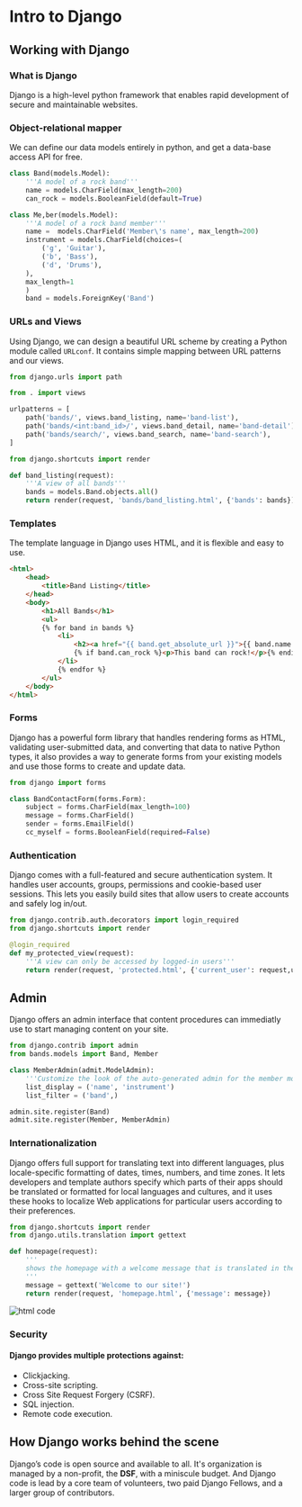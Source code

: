 # Intro to Django

## Working with Django

### What is Django

Django is a high-level python framework that enables rapid development of secure and maintainable websites.

### Object-relational mapper

We can define our data models entirely in python, and get a data-base access API for free.

```python
class Band(models.Model):
    '''A model of a rock band'''
    name = models.CharField(max_length=200)
    can_rock = models.BooleanField(default=True)

class Me,ber(models.Model):
    '''A model of a rock band member'''
    name =  models.CharField('Member\'s name', max_length=200)
    instrument = models.CharField(choices=(
        ('g', 'Guitar'),
        ('b', 'Bass'),
        ('d', 'Drums'),
    ),
    max_length=1
    )
    band = models.ForeignKey('Band')
```

### URLs and Views

Using Django, we can design a beautiful URL scheme by creating a Python module called `URLconf`. It contains simple mapping between URL patterns and our views.

```python
from django.urls import path

from . import views

urlpatterns = [
    path('bands/', views.band_listing, name='band-list'),
    path('bands/<int:band_id>/', views.band_detail, name='band-detail'),
    path('bands/search/', views.band_search, name='band-search'),
]
```

```python
from django.shortcuts import render

def band_listing(request):
    '''A view of all bands'''
    bands = models.Band.objects.all()
    return render(request, 'bands/band_listing.html', {'bands': bands})
```

### Templates

The template language in Django uses HTML, and it is flexible and easy to use.

```html
<html>
    <head>
        <title>Band Listing</title>
    </head>
    <body>
        <h1>All Bands</h1>
        <ul>
        {% for band in bands %}
            <li>
                <h2><a href="{{ band.get_absolute_url }}">{{ band.name }}</a></h2>
                {% if band.can_rock %}<p>This band can rock!</p>{% endif %}
            </li>
            {% endfor %}
        </ul>
    </body>
</html>
```

### Forms

Django has a powerful form library that handles rendering forms as HTML, validating user-submitted data, and converting that data to native Python types, it also provides a way to generate forms from your existing models and use those forms to create and update data.

```python
from django import forms

class BandContactForm(forms.Form):
    subject = forms.CharField(max_length=100)
    message = forms.CharField()
    sender = forms.EmailField()
    cc_myself = forms.BooleanField(required=False)
```

### Authentication

Django comes with a full-featured and secure authentication system. It handles user accounts, groups, permissions and cookie-based user sessions. This lets you easily build sites that allow users to create accounts and safely log in/out.

```python
from django.contrib.auth.decorators import login_required
from django.shortcuts import render

@login_required
def my_protected_view(request):
    '''A view can only be accessed by logged-in users'''
    return render(request, 'protected.html', {'current_user': request,user})
```

## Admin

Django offers an admin interface that content procedures can immediatly use to start managing content on your site.

```python
from django.contrib import admin
from bands.models import Band, Member

class MemberAdmin(admit.ModelAdmin):
    '''Customize the look of the auto-generated admin for the member model'''
    list_display = ('name', 'instrument')
    list_filter = ('band',)

admin.site.register(Band)
admit.site.register(Member, MemberAdmin)
```

### Internationalization

Django offers full support for translating text into different languages, plus locale-specific formatting of dates, times, numbers, and time zones. It lets developers and template authors specify which parts of their apps should be translated or formatted for local languages and cultures, and it uses these hooks to localize Web applications for particular users according to their preferences.

```python
from django.shortcuts import render
from django.utils.translation import gettext

def homepage(request):
    '''
    shows the homepage with a welcome message that is translated in the user's language
    '''
    message = gettext('Welcome to our site!')
    return render(request, 'homepage.html', {'message': message})
```

![html code](https://i.ibb.co/DGVBsks/forread20.png)

### Security

#### Django provides multiple protections against:

* Clickjacking.
* Cross-site scripting.
* Cross Site Request Forgery (CSRF).
* SQL injection.
* Remote code execution.

## How Django works behind the scene

Django’s code is open source and available to all. It's organization is managed by a non-profit, the **DSF**, with a miniscule budget. And Django code is lead by a core team of volunteers, two paid Django Fellows, and a larger group of contributors.
